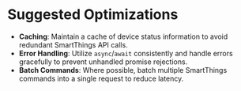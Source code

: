 # Suggested Optimizations

- **Caching**: Maintain a cache of device status information to avoid redundant SmartThings API calls.
- **Error Handling**: Utilize `async`/`await` consistently and handle errors gracefully to prevent unhandled promise rejections.
- **Batch Commands**: Where possible, batch multiple SmartThings commands into a single request to reduce latency.
